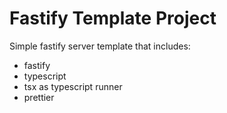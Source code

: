 # Fastify Template Project

Simple fastify server template that includes:
 
* fastify
* typescript 
* tsx as typescript runner
* prettier



